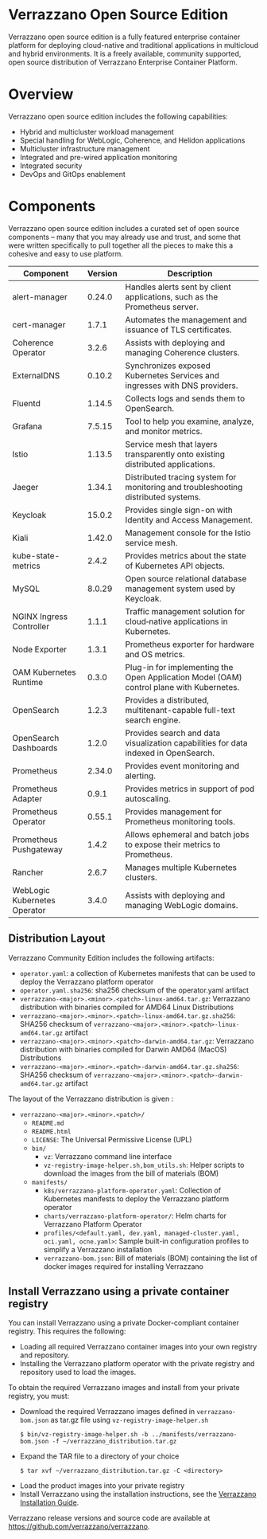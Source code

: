 # Verrazzano Open Source Edition

Verrazzano open source edition is a fully featured enterprise container platform for deploying cloud-native and traditional applications in multicloud 
and hybrid environments. It is a freely available, community supported, open source distribution of Verrazzano Enterprise Container Platform.

# Overview
Verrazzano open source edition includes the following capabilities:

- Hybrid and multicluster workload management
- Special handling for WebLogic, Coherence, and Helidon applications
- Multicluster infrastructure management
- Integrated and pre-wired application monitoring
- Integrated security
- DevOps and GitOps enablement

# Components
Verrazzano open source edition includes a curated set of open source components – many that you may already use and trust, 
and some that were written specifically to pull together all the pieces to make this a cohesive and easy to use platform.

| Component                    | Version | Description                                                                              |
|------------------------------|---------|------------------------------------------------------------------------------------------|
| alert-manager                | 0.24.0  | Handles alerts sent by client applications, such as the Prometheus server.               |
| cert-manager                 | 1.7.1   | Automates the management and issuance of TLS certificates.                               |
| Coherence Operator           | 3.2.6   | Assists with deploying and managing Coherence clusters.                                  |
| ExternalDNS                  | 0.10.2  | Synchronizes exposed Kubernetes Services and ingresses with DNS providers.               |
| Fluentd                      | 1.14.5  | Collects logs and sends them to OpenSearch.                                              |
| Grafana                      | 7.5.15  | Tool to help you examine, analyze, and monitor metrics.                                  |
| Istio                        | 1.13.5  | Service mesh that layers transparently onto existing distributed applications.           |
| Jaeger                       | 1.34.1  | Distributed tracing system for monitoring and troubleshooting distributed systems.       |
| Keycloak                     | 15.0.2  | Provides single sign-on with Identity and Access Management.                             |
| Kiali                        | 1.42.0  | Management console for the Istio service mesh.                                           |
| kube-state-metrics           | 2.4.2   | Provides metrics about the state of Kubernetes API objects.                              |
| MySQL                        | 8.0.29  | Open source relational database management system used by Keycloak.                      |
| NGINX Ingress Controller     | 1.1.1   | Traffic management solution for cloud‑native applications in Kubernetes.                 |
| Node Exporter                | 1.3.1   | Prometheus exporter for hardware and OS metrics.                                         |
| OAM Kubernetes Runtime       | 0.3.0   | Plug-in for implementing the Open Application Model (OAM) control plane with Kubernetes. |
| OpenSearch                   | 1.2.3   | Provides a distributed, multitenant-capable full-text search engine.                     |
| OpenSearch Dashboards        | 1.2.0   | Provides search and data visualization capabilities for data indexed in OpenSearch.      |
| Prometheus                   | 2.34.0  | Provides event monitoring and alerting.                                                  |
| Prometheus Adapter           | 0.9.1   | Provides metrics in support of pod autoscaling.                                          |
| Prometheus Operator          | 0.55.1  | Provides management for Prometheus monitoring tools.                                     |
| Prometheus Pushgateway       | 1.4.2   | Allows ephemeral and batch jobs to expose their metrics to Prometheus.                   |
| Rancher                      | 2.6.7   | Manages multiple Kubernetes clusters.                                                    |
| WebLogic Kubernetes Operator | 3.4.0   | Assists with deploying and managing WebLogic domains.                                    |

## Distribution Layout

Verrazzano Community Edition includes the following artifacts:

* `operator.yaml`: a collection of Kubernetes manifests that can be used to deploy the Verrazzano platform operator
* `operator.yaml.sha256`: sha256 checksum of the operator.yaml artifact
* `verrazzano-<major>.<minor>.<patch>-linux-amd64.tar.gz`: Verrazzano distribution with binaries compiled for AMD64 Linux Distributions
* `verrazzano-<major>.<minor>.<patch>-linux-amd64.tar.gz.sha256`: SHA256 checksum of `verrazzano-<major>.<minor>.<patch>-linux-amd64.tar.gz` artifact
* `verrazzano-<major>.<minor>.<patch>-darwin-amd64.tar.gz`: Verrazzano distribution with binaries compiled for Darwin AMD64 (MacOS) Distributions
* `verrazzano-<major>.<minor>.<patch>-darwin-amd64.tar.gz.sha256`: SHA256 checksum of `verrazzano-<major>.<minor>.<patch>-darwin-amd64.tar.gz` artifact

The layout of the Verrazzano distribution is given :

* `verrazzano-<major>.<minor>.<patch>/`
  * `README.md`
  * `README.html` 
  * `LICENSE`: The Universal Permissive License (UPL)
  * `bin/`    
     * `vz`: Verrazzano command line interface     
     * `vz-registry-image-helper.sh,bom_utils.sh`: Helper scripts to download the images from the bill of materials (BOM)
  * `manifests/`     
     * `k8s/verrazzano-platform-operator.yaml`: Collection of Kubernetes manifests to deploy the Verrazzano platform operator   
     * `charts/verrazzano-platform-operator/`: Helm charts for Verrazzano Platform Operator       
     * `profiles/<default.yaml, dev.yaml, managed-cluster.yaml, oci.yaml, ocne.yaml>`: Sample built-in configuration profiles to simplify a Verrazzano installation        
     * `verrazzano-bom.json`: Bill of materials (BOM) containing the list of docker images required for installing Verrazzano          

## Install Verrazzano using a private container registry

You can install Verrazzano using a private Docker-compliant container registry. This requires the following:

*    Loading all required Verrazzano container images into your own registry and repository.
*    Installing the Verrazzano platform operator with the private registry and repository used to load the images.

To obtain the required Verrazzano images and install from your private registry, you must:
*    Download the required Verrazzano images defined in `verrazzano-bom.json` as tar.gz file using `vz-registry-image-helper.sh`       
     ```
     $ bin/vz-registry-image-helper.sh -b ../manifests/verrazzano-bom.json -f ~/verrazzano_distribution.tar.gz
     ```
*    Expand the TAR file to a directory of your choice
     ```
     $ tar xvf ~/verrazzano_distribution.tar.gz -C <directory>
     ```
*    Load the product images into your private registry    
*    Install Verrazzano using the installation instructions, see the [Verrazzano Installation Guide](https://verrazzano.io/latest/docs/setup/install/installation/). 

 
Verrazzano release versions and source code are available at https://github.com/verrazzano/verrazzano.    
